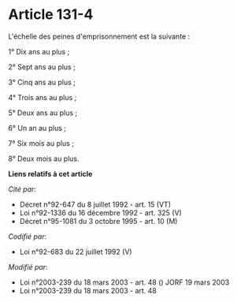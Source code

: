 # Article 131-4

L'échelle des peines d'emprisonnement est la suivante :

1° Dix ans au plus ;

2° Sept ans au plus ;

3° Cinq ans au plus ;

4° Trois ans au plus ;

5° Deux ans au plus ;

6° Un an au plus ;

7° Six mois au plus ;

8° Deux mois au plus.

**Liens relatifs à cet article**

_Cité par_:

  - Décret n°92-647 du 8 juillet 1992 - art. 15 (VT)
  - Loi n°92-1336 du 16 décembre 1992 - art. 325 (V)
  - Décret n°95-1081 du 3 octobre 1995 - art. 10 (M)

_Codifié par_:

  - Loi n°92-683 du 22 juillet 1992 (V)

_Modifié par_:

  - Loi n°2003-239 du 18 mars 2003 - art. 48 () JORF 19 mars 2003
  - Loi n°2003-239 du 18 mars 2003 - art. 48
